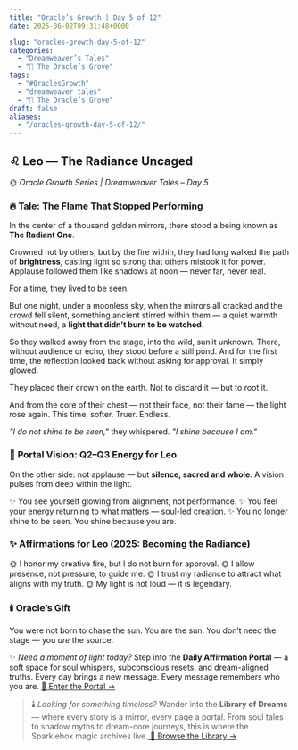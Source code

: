 ```yaml
---
title: "Oracle’s Growth | Day 5 of 12"
date: 2025-06-02T09:31:48+0000

slug: "oracles-growth-day-5-of-12"
categories:
  - "Dreamweaver’s Tales"
  - "🔮 The Oracle’s Grove"
tags:
  - "#OraclesGrowth"
  - "dreamweaver tales"
  - "🔮 The Oracle’s Grove"
draft: false
aliases:
  - "/oracles-growth-day-5-of-12/"
---
```

## ♌️ Leo — The Radiance Uncaged

🌞 *Oracle Growth Series | Dreamweaver Tales – Day 5*

### 🔥 **Tale: The Flame That Stopped Performing**

In the center of a thousand golden mirrors, there stood a being known as **The Radiant One**.

Crowned not by others, but by the fire within, they had long walked the path of **brightness**, casting light so strong that others mistook it for power. Applause followed them like shadows at noon — never far, never real.

For a time, they lived to be seen.

But one night, under a moonless sky, when the mirrors all cracked and the crowd fell silent, something ancient stirred within them — a quiet warmth without need, a **light that didn’t burn to be watched**.

So they walked away from the stage, into the wild, sunlit unknown. There, without audience or echo, they stood before a still pond. And for the first time, the reflection looked back without asking for approval. It simply glowed.

They placed their crown on the earth. Not to discard it — but to root it.

And from the core of their chest — not their face, not their fame — the light rose again. This time, softer. Truer. Endless.

*"I do not shine to be seen,"* they whispered.
*"I shine because I am."*

### 🌌 **Portal Vision: Q2–Q3 Energy for Leo**

On the other side: not applause — but **silence, sacred and whole**.
A vision pulses from deep within the light.

✨ You see yourself glowing from alignment, not performance.
✨ You feel your energy returning to what matters — soul-led creation.
✨ You no longer shine to be seen. You shine because you are.

### ✨ **Affirmations for Leo (2025: Becoming the Radiance)**

🌞 I honor my creative fire, but I do not burn for approval.
🌞 I allow presence, not pressure, to guide me.
🌞 I trust my radiance to attract what aligns with my truth.
🌞 My light is not loud — it is legendary.

### 🕯️ **Oracle’s Gift**

You were not born to chase the sun.
You are the sun.
You don’t need the stage — you *are* the source.

✨ *Need a moment of light today?*
Step into the **Daily Affirmation Portal** — a soft space for soul whispers, subconscious resets, and dream-aligned truths.
Every day brings a new message. Every message remembers who you are.
[🌿 Enter the Portal →](https://sparklebox.blog/)

> 🕯️ *Looking for something timeless?*
Wander into the **Library of Dreams** — where every story is a mirror, every page a portal.
From soul tales to shadow myths to dream-core journeys, this is where the Sparklebox magic archives live.[
🌌 Browse the Library →](https://sparklebox.blog/tag/the-library-of-dreams/)
